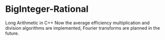 # BigInteger-Rational

Long Arithmetic in C++
Now the average efficiency multiplication and division algorithms are implemented, Fourier transforms are planned in the future.

